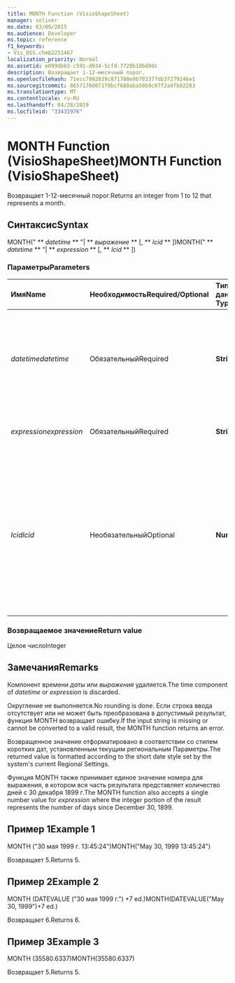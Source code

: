 ```yaml
---
title: MONTH Function (VisioShapeSheet)
manager: soliver
ms.date: 03/09/2015
ms.audience: Developer
ms.topic: reference
f1_keywords:
- Vis_DSS.chm82251467
localization_priority: Normal
ms.assetid: e099dbb3-c591-d934-5cfd-7728b10bd8dc
description: Возвращает 1-12-месячный порог.
ms.openlocfilehash: 71ecc7992839c871780e9b703377db37279246e1
ms.sourcegitcommit: 8657170d071f9bcf680aba50b9c07f2a4fb82283
ms.translationtype: MT
ms.contentlocale: ru-RU
ms.lasthandoff: 04/28/2019
ms.locfileid: "33431976"
---
```

# <a name="month-function-visioshapesheet"></a><span data-ttu-id="11db6-103">MONTH Function (VisioShapeSheet)</span><span class="sxs-lookup"><span data-stu-id="11db6-103">MONTH Function (VisioShapeSheet)</span></span>

<span data-ttu-id="11db6-104">Возвращает 1-12-месячный порог.</span><span class="sxs-lookup"><span data-stu-id="11db6-104">Returns an integer from 1 to 12 that represents a month.</span></span>
  
## <a name="syntax"></a><span data-ttu-id="11db6-105">Синтаксис</span><span class="sxs-lookup"><span data-stu-id="11db6-105">Syntax</span></span>

<span data-ttu-id="11db6-106">MONTH(" \*\* *datetime* \*\* "| \*\* *выражение* \*\* [, \*\* *lcid* \*\* ])</span><span class="sxs-lookup"><span data-stu-id="11db6-106">MONTH(" \*\* *datetime* \*\* "| \*\* *expression* \*\* [, \*\* *lcid* \*\* ])</span></span> 
  
### <a name="parameters"></a><span data-ttu-id="11db6-107">Параметры</span><span class="sxs-lookup"><span data-stu-id="11db6-107">Parameters</span></span>

|<span data-ttu-id="11db6-108">**Имя**</span><span class="sxs-lookup"><span data-stu-id="11db6-108">**Name**</span></span>|<span data-ttu-id="11db6-109">**Необходимость**</span><span class="sxs-lookup"><span data-stu-id="11db6-109">**Required/Optional**</span></span>|<span data-ttu-id="11db6-110">**Тип данных**</span><span class="sxs-lookup"><span data-stu-id="11db6-110">**Data Type**</span></span>|<span data-ttu-id="11db6-111">**Описание**</span><span class="sxs-lookup"><span data-stu-id="11db6-111">**Description**</span></span>|
|:-----|:-----|:-----|:-----|
| <span data-ttu-id="11db6-112">_datetime_</span><span class="sxs-lookup"><span data-stu-id="11db6-112">_datetime_</span></span> <br/> |<span data-ttu-id="11db6-113">Обязательный</span><span class="sxs-lookup"><span data-stu-id="11db6-113">Required</span></span>  <br/> |<span data-ttu-id="11db6-114">**String**</span><span class="sxs-lookup"><span data-stu-id="11db6-114">**String**</span></span> <br/> |<span data-ttu-id="11db6-115">Любая строка, распознаваемая как дата и время либо ссылка на ячейку, содержащую дату и время.</span><span class="sxs-lookup"><span data-stu-id="11db6-115">Any string commonly recognized as a date and time or a reference to a cell containing a date and time.</span></span>  <br/> |
| <span data-ttu-id="11db6-116">_expression_</span><span class="sxs-lookup"><span data-stu-id="11db6-116">_expression_</span></span> <br/> |<span data-ttu-id="11db6-117">Обязательный</span><span class="sxs-lookup"><span data-stu-id="11db6-117">Required</span></span>  <br/> |<span data-ttu-id="11db6-118">**String**</span><span class="sxs-lookup"><span data-stu-id="11db6-118">**String**</span></span> <br/> | <span data-ttu-id="11db6-119">Любое выражение, возвращающее дату и время.</span><span class="sxs-lookup"><span data-stu-id="11db6-119">Any expression that yields a date and time.</span></span>  <br/> |
| <span data-ttu-id="11db6-120">_lcid_</span><span class="sxs-lookup"><span data-stu-id="11db6-120">_lcid_</span></span> <br/> |<span data-ttu-id="11db6-121">Необязательный</span><span class="sxs-lookup"><span data-stu-id="11db6-121">Optional</span></span>  <br/> |<span data-ttu-id="11db6-122">**Number**</span><span class="sxs-lookup"><span data-stu-id="11db6-122">**Number**</span></span> <br/> |<span data-ttu-id="11db6-123">Идентификатор языкового стандарта, используемый при оценке нелокальных даты и времени.</span><span class="sxs-lookup"><span data-stu-id="11db6-123">The locale identifier to be used in evaluating a nonlocal datetime.</span></span> <span data-ttu-id="11db6-124">Идентификатор языкового стандарта — это число, представленной в файлах системных заголовков.</span><span class="sxs-lookup"><span data-stu-id="11db6-124">The locale identifier is a number described in the system header files.</span></span>  <br/> |
   
### <a name="return-value"></a><span data-ttu-id="11db6-125">Возвращаемое значение</span><span class="sxs-lookup"><span data-stu-id="11db6-125">Return value</span></span>

<span data-ttu-id="11db6-126">Целое число</span><span class="sxs-lookup"><span data-stu-id="11db6-126">Integer</span></span>
  
## <a name="remarks"></a><span data-ttu-id="11db6-127">Замечания</span><span class="sxs-lookup"><span data-stu-id="11db6-127">Remarks</span></span>

<span data-ttu-id="11db6-128">Компонент времени  _даты_ или  _выражения_ удаляется.</span><span class="sxs-lookup"><span data-stu-id="11db6-128">The time component of  _datetime_ or  _expression_ is discarded.</span></span> 
  
<span data-ttu-id="11db6-129">Округление не выполняется.</span><span class="sxs-lookup"><span data-stu-id="11db6-129">No rounding is done.</span></span> <span data-ttu-id="11db6-130">Если строка ввода отсутствует или не может быть преобразована в допустимый результат, функция MONTH возвращает ошибку.</span><span class="sxs-lookup"><span data-stu-id="11db6-130">If the input string is missing or cannot be converted to a valid result, the MONTH function returns an error.</span></span>
  
<span data-ttu-id="11db6-131">Возвращенное значение отформатировано в соответствии со стилем коротких дат, установленным текущим региональным Параметры.</span><span class="sxs-lookup"><span data-stu-id="11db6-131">The returned value is formatted according to the short date style set by the system's current Regional Settings.</span></span>
  
<span data-ttu-id="11db6-132">Функция MONTH также принимает единое  значение номера для выражения, в котором вся часть результата представляет количество дней с 30 декабря 1899 г.</span><span class="sxs-lookup"><span data-stu-id="11db6-132">The MONTH function also accepts a single number value for  _expression_ where the integer portion of the result represents the number of days since December 30, 1899.</span></span> 
  
## <a name="example-1"></a><span data-ttu-id="11db6-133">Пример 1</span><span class="sxs-lookup"><span data-stu-id="11db6-133">Example 1</span></span>

<span data-ttu-id="11db6-134">MONTH ("30 мая 1999 г. 13:45:24")</span><span class="sxs-lookup"><span data-stu-id="11db6-134">MONTH("May 30, 1999 13:45:24")</span></span>
  
<span data-ttu-id="11db6-135">Возвращает 5.</span><span class="sxs-lookup"><span data-stu-id="11db6-135">Returns 5.</span></span>
  
## <a name="example-2"></a><span data-ttu-id="11db6-136">Пример 2</span><span class="sxs-lookup"><span data-stu-id="11db6-136">Example 2</span></span>

<span data-ttu-id="11db6-137">MONTH (DATEVALUE ("30 мая 1999 г.") +7 ed.)</span><span class="sxs-lookup"><span data-stu-id="11db6-137">MONTH(DATEVALUE("May 30, 1999")+7 ed.)</span></span>
  
<span data-ttu-id="11db6-138">Возвращает 6.</span><span class="sxs-lookup"><span data-stu-id="11db6-138">Returns 6.</span></span>
  
## <a name="example-3"></a><span data-ttu-id="11db6-139">Пример 3</span><span class="sxs-lookup"><span data-stu-id="11db6-139">Example 3</span></span>

<span data-ttu-id="11db6-140">MONTH (35580.6337)</span><span class="sxs-lookup"><span data-stu-id="11db6-140">MONTH(35580.6337)</span></span>
  
<span data-ttu-id="11db6-141">Возвращает 5.</span><span class="sxs-lookup"><span data-stu-id="11db6-141">Returns 5.</span></span>
  

